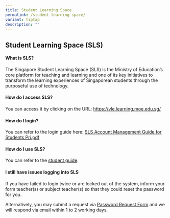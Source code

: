 ```yaml
---
title: Student Learning Space
permalink: /student-learning-space/
variant: tiptap
description: ""
---
```

<h2>Student Learning Space (SLS)</h2>
<p></p>
<h4>What is SLS?</h4>
<p>The Singapore Student Learning Space (SLS) is the Ministry of Education’s
core platform for teaching and learning and one of its key initiatives
to transform the learning experiences of Singaporean students through the
purposeful use of technology.</p>
<p></p>
<h4>How do I access SLS?</h4>
<p>You can access it by clicking on the URL: <a href="https://vle.learning.moe.edu.sg/" rel="noopener noreferrer nofollow" target="_blank">https://vle.learning.moe.edu.sg/</a>
</p>
<p></p>
<h4>How do I login?</h4>
<p>You can refer to the login guide here: <a href="/files/SLS_Account_Management___Guide_for_Students__Pri_.pdf" rel="noopener nofollow" target="_blank">SLS Account Management Guide for Students Pri.pdf</a>
</p>
<p></p>
<h4>How do I use SLS?</h4>
<p>You can refer to the <a href="https://www.learning.moe.edu.sg/students/" rel="noopener nofollow" target="_blank">student guide</a>.</p>
<p></p>
<h4>I still have issues logging into SLS</h4>
<p>If you have failed to login twice or are locked out of the system, inform
your form teacher(s) or subject teacher(s) so that they could reset the
password for you.</p>
<p>Alternatively, you may submit a request via <a href="https://form.gov.sg/609de16fb3fce000127e3ffe" rel="noopener nofollow" target="_blank">Password Request Form</a> and
we will respond via email within 1 to 2 working days.</p>